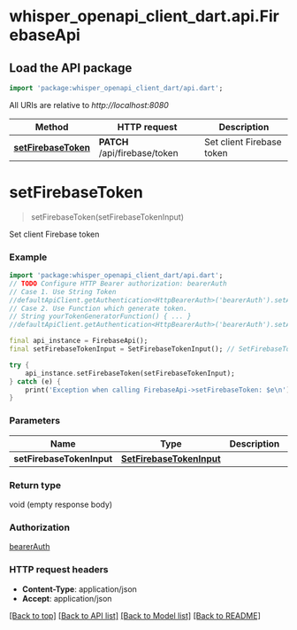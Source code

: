 # whisper_openapi_client_dart.api.FirebaseApi

## Load the API package
```dart
import 'package:whisper_openapi_client_dart/api.dart';
```

All URIs are relative to *http://localhost:8080*

Method | HTTP request | Description
------------- | ------------- | -------------
[**setFirebaseToken**](FirebaseApi.md#setfirebasetoken) | **PATCH** /api/firebase/token | Set client Firebase token


# **setFirebaseToken**
> setFirebaseToken(setFirebaseTokenInput)

Set client Firebase token

### Example
```dart
import 'package:whisper_openapi_client_dart/api.dart';
// TODO Configure HTTP Bearer authorization: bearerAuth
// Case 1. Use String Token
//defaultApiClient.getAuthentication<HttpBearerAuth>('bearerAuth').setAccessToken('YOUR_ACCESS_TOKEN');
// Case 2. Use Function which generate token.
// String yourTokenGeneratorFunction() { ... }
//defaultApiClient.getAuthentication<HttpBearerAuth>('bearerAuth').setAccessToken(yourTokenGeneratorFunction);

final api_instance = FirebaseApi();
final setFirebaseTokenInput = SetFirebaseTokenInput(); // SetFirebaseTokenInput | 

try {
    api_instance.setFirebaseToken(setFirebaseTokenInput);
} catch (e) {
    print('Exception when calling FirebaseApi->setFirebaseToken: $e\n');
}
```

### Parameters

Name | Type | Description  | Notes
------------- | ------------- | ------------- | -------------
 **setFirebaseTokenInput** | [**SetFirebaseTokenInput**](SetFirebaseTokenInput.md)|  | [optional] 

### Return type

void (empty response body)

### Authorization

[bearerAuth](../README.md#bearerAuth)

### HTTP request headers

 - **Content-Type**: application/json
 - **Accept**: application/json

[[Back to top]](#) [[Back to API list]](../README.md#documentation-for-api-endpoints) [[Back to Model list]](../README.md#documentation-for-models) [[Back to README]](../README.md)

